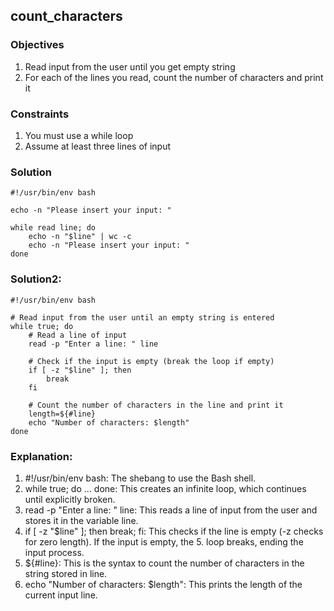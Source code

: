 ## count_characters

### Objectives

1. Read input from the user until you get empty string
2. For each of the lines you read, count the number of characters and print it

### Constraints

1. You must use a while loop
2. Assume at least three lines of input

### Solution

```
#!/usr/bin/env bash

echo -n "Please insert your input: "

while read line; do
    echo -n "$line" | wc -c
    echo -n "Please insert your input: "
done
```

### Solution2:

```
#!/usr/bin/env bash

# Read input from the user until an empty string is entered
while true; do
    # Read a line of input
    read -p "Enter a line: " line
    
    # Check if the input is empty (break the loop if empty)
    if [ -z "$line" ]; then
        break
    fi
    
    # Count the number of characters in the line and print it
    length=${#line}
    echo "Number of characters: $length"
done

```

### Explanation:
1. #!/usr/bin/env bash: The shebang to use the Bash shell.
2. while true; do ... done: This creates an infinite loop, which continues until explicitly broken.
3. read -p "Enter a line: " line: This reads a line of input from the user and stores it in the variable line.
4. if [ -z "$line" ]; then break; fi: This checks if the line is empty (-z checks for zero length). If the input is empty, the 5. loop breaks, ending the input process.
6. ${#line}: This is the syntax to count the number of characters in the string stored in line.
7. echo "Number of characters: $length": This prints the length of the current input line.

